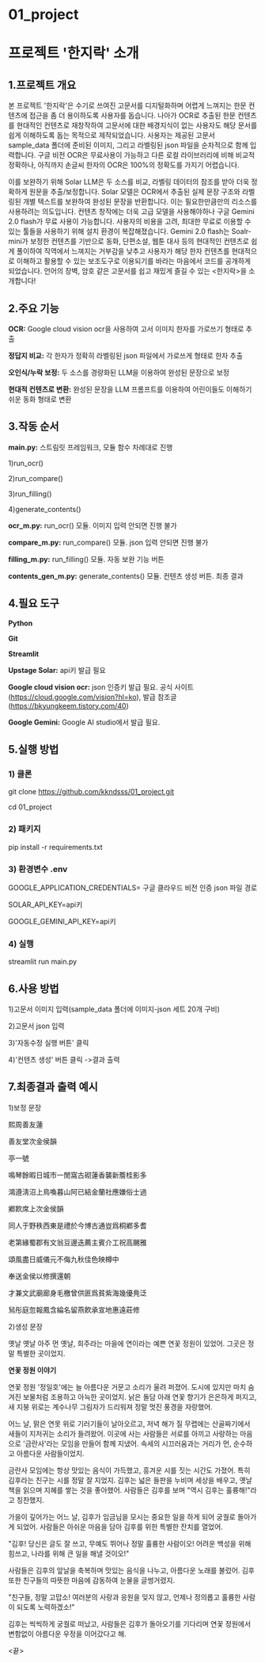 # 01_project

# 프로젝트 '한지락' 소개

## 1.프로젝트 개요
본 프로젝트 '한지락'은 수기로 쓰여진 고문서를 디지털화하며 어렵게 느껴지는 한문 컨텐츠에 접근을 좀 더 용이하도록 사용자를 돕습니다. 나아가 OCR로 추출된 한문 컨텐츠를 현대적인 컨텐츠로 재창작하여 고문서에 대한 배경지식이 없는 사용자도 해당 문서를 쉽게 이해하도록 돕는 목적으로 제작되었습니다. 사용자는 제공된 고문서 sample_data 폴더에 준비된 이미지, 그리고 라벨링된 json 파일을 순차적으로 함께 입력합니다. 구글 비전 OCR은 무료사용이 가능하고 다른 로컬 라이브러리에 비해 비교적 정확하나, 아직까지 손글씨 한자의 OCR은 100%의 정확도를 가지기 어렵습니다. 

이를 보완하기 위해 Solar LLM은 두 소스를 비교, 라벨링 데이터의 참조를 받아 더욱 정확하게 원문을 추출/보정합니다. Solar 모델은 OCR에서 추출된 실제 문장 구조와 라벨링된 개별 텍스트를 보완하여 완성된 문장을 반환합니다. 이는 필요한만큼만의 리소스를 사용하려는 의도입니다. 컨텐츠 창작에는 더욱 고급 모델을 사용해야하나 구글 Gemini 2.0 flash가 무료 사용이 가능합니다. 사용자의 비용을 고려, 최대한 무료로 이용할 수 있는 툴들을 사용하기 위해 설치 환경이 복잡해졌습니다. Gemini 2.0 flash는 Soalr-mini가 보정한 컨텐츠를 기반으로 동화, 단편소설, 웹툰 대사 등의 현대적인 컨텐츠로 쉽게 풀이하여 직역에서 느껴지는 거부감을 낮추고 사용자가 해당 한자 컨텐츠를 현대적으로 이해하고 활용할 수 있는 보조도구로 이용되기를 바라는 마음에서 코드를 공개하게 되었습니다. 언어의 장벽, 암호 같은 고문서를 쉽고 재밌게 즐길 수 있는 <한지락>을 소개합니다!

## 2.주요 기능

**OCR:** Google cloud vision ocr을 사용하여 고서 이미지 한자를 가로쓰기 형태로 추출

**정답지 비교:** 각 한자가 정확히 라벨링된 json 파일에서 가로쓰게 형태로 한자 추출

**오인식/누락 보정:** 두 소스를 경량화된 LLM을 이용하여 완성된 문장으로 보정

**현대적 컨텐츠로 변환:** 완성된 문장을 LLM 프롬프트를 이용하여 어린이들도 이해하기 쉬운 동화 형태로 변환


## 3.작동 순서

**main.py:** 스트림릿 프레임워크, 모듈 함수 차례대로 진행

1)run_ocr()

2)run_compare()

3)run_filling()

4)generate_contents()

**ocr_m.py:** run_ocr() 모듈. 이미지 입력 안되면 진행 불가

**compare_m.py:** run_compare() 모듈. json 입력 안되면 진행 불가

**filling_m.py:** run_filling() 모듈. 자동 보완 기능 버튼

**contents_gen_m.py:** generate_contents() 모듈. 컨텐츠 생성 버튼. 최종 결과


## 4.필요 도구

**Python**

**Git**

**Streamlit**

**Upstage Solar:** api키 발급 필요

**Google cloud vision ocr:** json 인증키 발급 필요. 공식 사이트(https://cloud.google.com/vision?hl=ko), 발급 참조글(https://bkyungkeem.tistory.com/40)

**Google Gemini:** Google AI studio에서 발급 필요.


## 5.실행 방법

### 1) 클론

git clone https://github.com/kkndsss/01_project.git

cd 01_project

### 2) 패키지

pip install -r requirements.txt

### 3) 환경변수 .env

GOOGLE_APPLICATION_CREDENTIALS= 구글 클라우드 비전 인증 json 파일 경로

SOLAR_API_KEY=api키

GOOGLE_GEMINI_API_KEY=api키


### 4) 실행

streamlit run main.py

## 6.사용 방법

1)고문서 이미지 입력(sample_data 폴더에 이미지-json 세트 20개 구비)

2)고문서 json 입력

3)'자동수정 실행 버튼' 클릭

4)'컨텐츠 생성' 버튼 클릭 ->결과 출력


## 7.최종결과 출력 예시

1)보정 문장


熙周善友蓮

善友堂次金侯韻

亭一號

鳴琴餘暇日城市一閒窩古砌蓮香襲新簷桂影多

鴻遵淸沼上鳥喚暮山阿已結金蘭社應嫌俗士過

鄕飮席上次金侯韻

同人于野秩西東是禮於今博古通豈爲桐鄕多耆

老第緣蜀郡有文翁豆邊迭薦主賓介工祝高颺雅

頌風盡日威儀元不侮九秋佳色映樽中

奉送金侯以修撰還朝

才兼文武廟廊身毛檄曾供匪爲貧紫海幾優鳧泛

舃彤庭忽報鳳含綸名留燕飮承宣地惠遠莊修


2)생성 문장


옛날 옛날 아주 먼 옛날, 희주라는 마을에 연이라는 예쁜 연꽃 정원이 있었어. 그곳은 정말 특별한 곳이었지.

**연꽃 정원 이야기**

연꽃 정원 '정일호'에는 늘 아름다운 거문고 소리가 울려 퍼졌어. 도시에 있지만 마치 숨겨진 보물처럼 조용하고 아늑한 곳이었지. 낡은 돌담 아래 연꽃 향기가 은은하게 퍼지고, 새 지붕 위로는 계수나무 그림자가 드리워져 정말 멋진 풍경을 자랑했어.

어느 날, 맑은 연못 위로 기러기들이 날아오르고, 저녁 해가 질 무렵에는 산골짜기에서 새들이 지저귀는 소리가 들려왔어. 이곳에 사는 사람들은 서로를 아끼고 사랑하는 마음으로 '금란사'라는 모임을 만들어 함께 지냈어. 속세의 시끄러움과는 거리가 먼, 순수하고 아름다운 사람들이었지.

금란사 모임에는 항상 맛있는 음식이 가득했고, 흥겨운 시를 짓는 시간도 가졌어. 특히 김후라는 친구는 시를 정말 잘 지었지. 김후는 넓은 들판을 누비며 세상을 배우고, 옛날 책을 읽으며 지혜를 쌓는 것을 좋아했어. 사람들은 김후를 보며 "역시 김후는 훌륭해!"라고 칭찬했지.

가을이 깊어가는 어느 날, 김후가 임금님을 모시는 중요한 일을 하게 되어 궁궐로 돌아가게 되었어. 사람들은 아쉬운 마음을 담아 김후를 위한 특별한 잔치를 열었어.

"김후! 당신은 글도 잘 쓰고, 무예도 뛰어나 정말 훌륭한 사람이오! 어려운 백성을 위해 힘쓰고, 나라를 위해 큰 일을 해낼 것이오!"

사람들은 김후의 앞날을 축복하며 맛있는 음식을 나누고, 아름다운 노래를 불렀어. 김후 또한 친구들의 따뜻한 마음에 감동하여 눈물을 글썽거렸지.

"친구들, 정말 고맙소! 여러분의 사랑과 응원을 잊지 않고, 언제나 정의롭고 훌륭한 사람이 되도록 노력하겠소!"

김후는 씩씩하게 궁궐로 떠났고, 사람들은 김후가 돌아오기를 기다리며 연꽃 정원에서 변함없이 아름다운 우정을 이어갔다고 해.



<끝>
